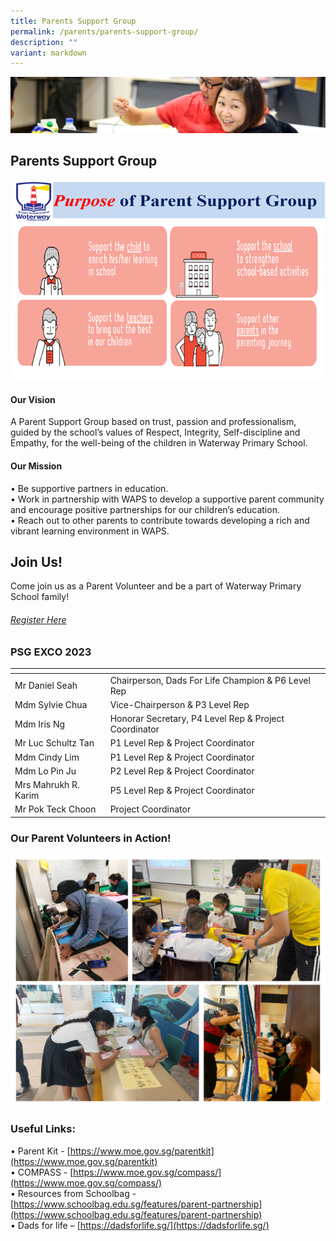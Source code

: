```yaml
---
title: Parents Support Group
permalink: /parents/parents-support-group/
description: ""
variant: markdown
---
```

![](/images/Parents/parent.jpg)


## Parents Support Group
![](/images/Parents/psg_purpose.png)
#### Our Vision
A Parent Support Group based on trust, passion and professionalism, guided by the school’s values of Respect, Integrity, Self-discipline and Empathy, for the well-being of the children in Waterway Primary School.

#### Our Mission
•	Be supportive partners in education.<br>
•	Work in partnership with WAPS to develop a supportive parent community and encourage positive partnerships for our children’s education.<br>
•	Reach out to other parents to contribute towards developing a rich and vibrant learning environment in WAPS. 



## Join Us!
Come join us as a Parent Volunteer and be a part of Waterway Primary School family!<br>
###### [Register Here](https://form.gov.sg/652e5a9a23d6530012fa850b)


### PSG EXCO 2023
<table>
<thead>
  <tr>
    <th></th>
    <th></th>
  </tr>
</thead>
<tbody>
  <tr>
    <td>Mr Daniel Seah</td>
    <td>Chairperson, Dads For Life Champion &amp; P6 Level Rep</td>
  </tr>
  <tr>
    <td>Mdm Sylvie Chua</td>
    <td>Vice-Chairperson &amp; P3 Level Rep</td>
  </tr>
  <tr>
    <td>Mdm Iris Ng</td>
    <td>Honorar Secretary, P4 Level Rep &amp; Project Coordinator</td>
  </tr>
  <tr>
    <td>Mr Luc Schultz Tan</td>
    <td> P1 Level Rep &amp; Project Coordinator</td>
  </tr>
	  <tr>
    <td>Mdm Cindy Lim</td>
    <td> P1 Level Rep &amp; Project Coordinator</td>
  </tr>
  <tr>
    <td>Mdm Lo Pin Ju</td>
    <td> P2 Level Rep &amp; Project Coordinator</td>
  </tr>
	<tr>
    <td>Mrs Mahrukh R. Karim</td>
    <td> P5 Level Rep &amp; Project Coordinator</td>
  </tr>
  
  <tr>
    <td>Mr Pok Teck Choon</td>
    <td>Project Coordinator</td>
  </tr>
</tbody>
</table>

### Our Parent Volunteers in Action!
![](/images/Parents/psg_action.png)

### Useful Links:

•	Parent Kit - [https://www.moe.gov.sg/parentkit](https://www.moe.gov.sg/parentkit)
<br>•	COMPASS - [https://www.moe.gov.sg/compass/](https://www.moe.gov.sg/compass/)
<br>•	Resources from Schoolbag - [https://www.schoolbag.edu.sg/features/parent-partnership](https://www.schoolbag.edu.sg/features/parent-partnership)
<br>•	Dads for life – [https://dadsforlife.sg/](https://dadsforlife.sg/)
